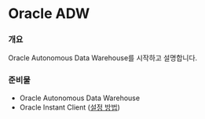 # Oracle ADW
### 개요

Oracle Autonomous Data Warehouse를 시작하고 설명합니다.

### 준비물

- Oracle Autonomous Data Warehouse
- Oracle Instant Client ([설정 방법](https://github.com/hajekim/oracle-adw/blob/master/install-client.md))

